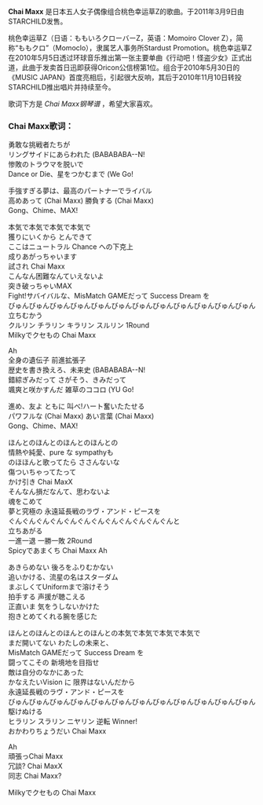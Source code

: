 

**Chai Maxx** 是日本五人女子偶像组合桃色幸运草Z的歌曲。于2011年3月9日由STARCHILD发售。

  
桃色幸运草Z（日语：ももいろクローバーZ，英语：Momoiro Clover Z），简称“ももクロ”（Momoclo），隶属艺人事务所Stardust
Promotion。桃色幸运草Z在2010年5月5日透过环球音乐推出第一张主要单曲《行动吧！怪盗少女》正式出道，此曲于发卖首日迅即获得Oricon公信榜第1位。组合于2010年5月30日的《MUSIC
JAPAN》首度亮相后，引起很大反响，其后于2010年11月10日转投STARCHILD推出唱片并持续至今。

  
歌词下方是 _Chai Maxx钢琴谱_ ，希望大家喜欢。

### Chai Maxx歌词：

勇敢な挑戦者たちが  
リングサイドにあらわれた (BABABABA--N!  
惨敗のトラウマを脱いで  
Dance or Die、星をつかむまで (We Go!

手強すぎる夢は、最高のパートナーでライバル  
高めあって (Chai Maxx) 勝負する (Chai Maxx)  
Gong、Chime、MAX!

本気で本気で本気で本気で  
獲りにいくから とんできて  
ここはニュートラル Chance への下克上  
成りあがっちゃいます  
試され Chai Maxx  
こんなん困難なんていえないよ  
突き破っちゃいMAX  
Fight!サバイバルな、MisMatch GAMEだって Success Dream を  
びゅんびゅんびゅんびゅんびゅんびゅんびゅんびゅんびゅんびゅんびゅんびゅん  
立ちむかう  
クルリン チラリン キラリン スルリン 1Round  
Milkyでクセもの Chai Maxx

Ah  
全身の遺伝子 前進拡張子  
歴史を書き換えろ、未来史 (BABABABA--N!  
錯綜ぎみだって さがそう、きみだって  
颯爽と咲かすんだ 雑草のココロ (YU Go!

進め、友よ ともに 叫べ!ハート奮いたたせる  
パワフルな (Chai Maxx) あい言葉 (Chai Maxx)  
Gong、Chime、MAX!

ほんとのほんとのほんとのほんとの  
情熱や純愛、pure な sympathyも  
のほほんと歌ってたら ささんないな  
傷ついちゃってたって  
かけ引き Chai MaxX  
そんなん損だなんて、思わないよ  
魂をこめて  
夢と究極の 永遠延長戦のラヴ・アンド・ピースを  
ぐんぐんぐんぐんぐんぐんぐんぐんぐんぐんぐんぐんと  
立ちあがる  
一進一退 一勝一敗 2Round  
Spicyであまくち Chai Maxx Ah

あきらめない 後ろをふりむかない  
追いかける、流星の名はスターダム  
まぶしくてUniformまで溶けそう  
拍手する 声援が聴こえる  
正直いま 気をうしないかけた  
抱きとめてくれる腕を感じた

ほんとのほんとのほんとのほんとの本気で本気で本気で本気で  
まだ開いてない わたしの未来と、  
MisMatch GAMEだって Success Dream を  
闘ってこその 新境地を目指せ  
敵は自分のなかにあった  
かなえたいVision に 限界はないんだから  
永遠延長戦のラヴ・アンド・ピースを  
びゅんびゅんびゅんびゅんびゅんびゅんびゅんびゅんびゅんびゅんびゅんびゅん  
駆けぬける  
ヒラリン スラリン ニヤリン 逆転 Winner!  
おかわりちょうだい Chai Maxx

Ah  
頑張っChai Maxx  
冗談? Chai MaxX  
同志 Chai Maxx?

Milkyでクセもの Chai Maxx


